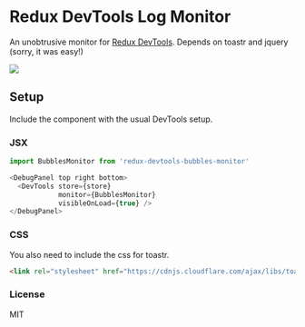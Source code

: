 Redux DevTools Log Monitor
=========================

An unobtrusive monitor for [Redux DevTools](https://github.com/gaearon/redux-devtools). Depends on toastr and jquery (sorry, it was easy!)

![](http://imgur.com/KSxngwN.gif)

## Setup
Include the component with the usual DevTools setup.
### JSX
```javascript
import BubblesMonitor from 'redux-devtools-bubbles-monitor'

<DebugPanel top right bottom>
  <DevTools store={store}
            monitor={BubblesMonitor}
            visibleOnLoad={true} />
</DebugPanel>

```
### CSS
You also need to include the css for toastr.
```html
<link rel="stylesheet" href="https://cdnjs.cloudflare.com/ajax/libs/toastr.js/latest/css/toastr.min.css">
```
### License

MIT
